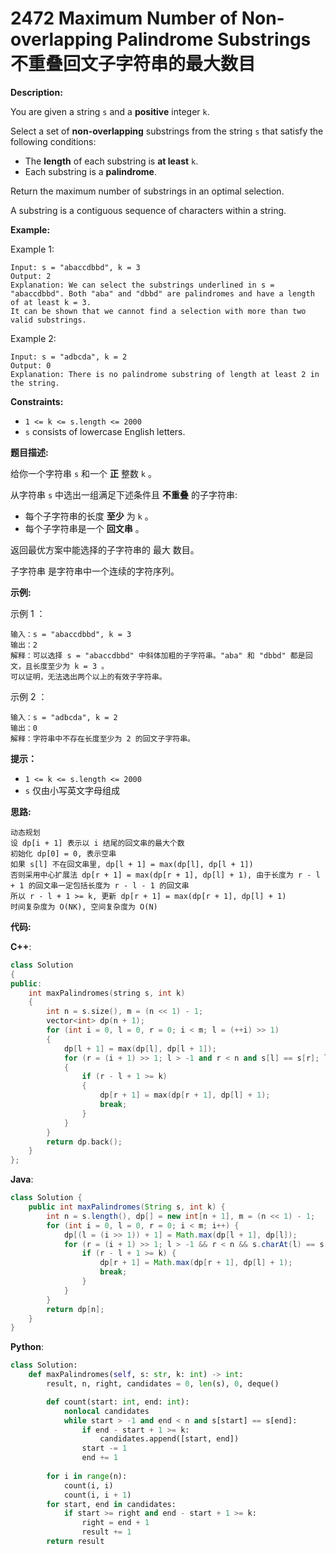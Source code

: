 # 2472 Maximum Number of Non-overlapping Palindrome Substrings 不重叠回文子字符串的最大数目

__Description:__

You are given a string `s` and a __positive__ integer `k`.

Select a set of __non-overlapping__ substrings from the string `s` that satisfy the following conditions:

- The __length__ of each substring is __at least__ `k`.
- Each substring is a __palindrome__.

Return the maximum number of substrings in an optimal selection.

A substring is a contiguous sequence of characters within a string.

__Example:__

Example 1:

```text
Input: s = "abaccdbbd", k = 3
Output: 2
Explanation: We can select the substrings underlined in s = "abaccdbbd". Both "aba" and "dbbd" are palindromes and have a length of at least k = 3.
It can be shown that we cannot find a selection with more than two valid substrings.
```

Example 2:

```text
Input: s = "adbcda", k = 2
Output: 0
Explanation: There is no palindrome substring of length at least 2 in the string.
```

__Constraints:__

- `1 <= k <= s.length <= 2000`
- `s` consists of lowercase English letters.

__题目描述:__

给你一个字符串 `s` 和一个 __正__ 整数 `k` 。

从字符串 `s` 中选出一组满足下述条件且 __不重叠__ 的子字符串:

- 每个子字符串的长度 __至少__ 为 `k` 。
- 每个子字符串是一个 __回文串__ 。

返回最优方案中能选择的子字符串的 最大 数目。

子字符串 是字符串中一个连续的字符序列。

__示例:__

示例 1 ：

```text
输入：s = "abaccdbbd", k = 3
输出：2
解释：可以选择 s = "abaccdbbd" 中斜体加粗的子字符串。"aba" 和 "dbbd" 都是回文，且长度至少为 k = 3 。
可以证明，无法选出两个以上的有效子字符串。
```

示例 2 ：

```text
输入：s = "adbcda", k = 2
输出：0
解释：字符串中不存在长度至少为 2 的回文子字符串。
```

__提示：__

- `1 <= k <= s.length <= 2000`
- `s` 仅由小写英文字母组成

__思路:__

```text
动态规划
设 dp[i + 1] 表示以 i 结尾的回文串的最大个数
初始化 dp[0] = 0, 表示空串
如果 s[l] 不在回文串里, dp[l + 1] = max(dp[l], dp[l + 1])
否则采用中心扩展法 dp[r + 1] = max(dp[r + 1], dp[l] + 1), 由于长度为 r - l + 1 的回文串一定包括长度为 r - l - 1 的回文串
所以 r - l + 1 >= k, 更新 dp[r + 1] = max(dp[r + 1], dp[l] + 1)
时间复杂度为 O(NK), 空间复杂度为 O(N)
```

__代码:__

__C++__:

```C++
class Solution 
{
public:
    int maxPalindromes(string s, int k) 
    {
        int n = s.size(), m = (n << 1) - 1;
        vector<int> dp(n + 1);
        for (int i = 0, l = 0, r = 0; i < m; l = (++i) >> 1) 
        {
            dp[l + 1] = max(dp[l], dp[l + 1]);
            for (r = (i + 1) >> 1; l > -1 and r < n and s[l] == s[r]; l--, r++) 
            {
                if (r - l + 1 >= k) 
                {
                    dp[r + 1] = max(dp[r + 1], dp[l] + 1);
                    break;
                }
            }
        }
        return dp.back();
    }
};
```

__Java__:

```Java
class Solution {
    public int maxPalindromes(String s, int k) {
        int n = s.length(), dp[] = new int[n + 1], m = (n << 1) - 1;
        for (int i = 0, l = 0, r = 0; i < m; i++) {
            dp[(l = (i >> 1)) + 1] = Math.max(dp[l + 1], dp[l]);
            for (r = (i + 1) >> 1; l > -1 && r < n && s.charAt(l) == s.charAt(r); l--, r++) {
                if (r - l + 1 >= k) {
                    dp[r + 1] = Math.max(dp[r + 1], dp[l] + 1);
                    break;
                }
            }
        }
        return dp[n];
    }
}
```

__Python__:

```Python
class Solution:
    def maxPalindromes(self, s: str, k: int) -> int:
        result, n, right, candidates = 0, len(s), 0, deque()

        def count(start: int, end: int):
            nonlocal candidates
            while start > -1 and end < n and s[start] == s[end]:
                if end - start + 1 >= k:
                    candidates.append([start, end])
                start -= 1
                end += 1
                
        for i in range(n):
            count(i, i)
            count(i, i + 1)
        for start, end in candidates:
            if start >= right and end - start + 1 >= k:
                right = end + 1
                result += 1
        return result
```
